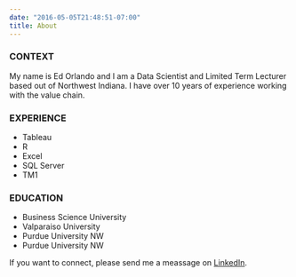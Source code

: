 ```yaml
---
date: "2016-05-05T21:48:51-07:00"
title: About
---
```


### CONTEXT
My name is Ed Orlando and I am a Data Scientist and Limited Term Lecturer based out of Northwest Indiana.  I have over 10 years of experience working with the value chain.

### EXPERIENCE
* Tableau
* R
* Excel
* SQL Server
* TM1

### EDUCATION
* Business Science University
* Valparaiso University
* Purdue University NW
* Purdue University NW


If you want to connect, please send me a meassage on [LinkedIn](https://www.linkedin.com/in/edorlando07/).
